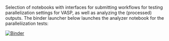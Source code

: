 Selection of notebooks with interfaces for submitting workflows for testing parallelization settings for VASP, as well as analyzing the (processed) outputs. The binder launcher below launches the analyzer notebook for the paralleliization tests:

[![Binder](https://mybinder.org/badge_logo.svg)](https://mybinder.org/v2/gh/mbercx/jupyter/master?filepath=parallel%2Fparallel_analysis.ipynb)
